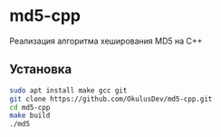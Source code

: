# md5-cpp
Реализация алгоритма хеширования MD5 на C++

## Установка

```bash
sudo apt install make gcc git
git clone https://github.com/OkulusDev/md5-cpp.git
cd md5-cpp
make build
./md5
```
